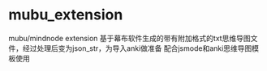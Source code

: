 # mubu_extension
mubu/mindnode extension
基于幕布软件生成的带有附加格式的txt思维导图文件，经过处理后变为json_str，为导入anki做准备
配合jsmode和anki思维导图模板使用
